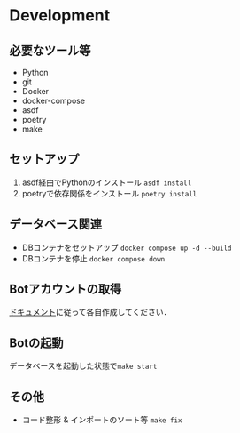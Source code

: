 # Development

## 必要なツール等

- Python
- git
- Docker
- docker-compose
- asdf
- poetry
- make

## セットアップ

1. asdf経由でPythonのインストール `asdf install`
2. poetryで依存関係をインストール `poetry install`

## データベース関連

-  DBコンテナをセットアップ `docker compose up -d --build`
-  DBコンテナを停止 `docker compose down`

## Botアカウントの取得

[ドキュメント](https://discordpy.readthedocs.io/ja/stable/discord.html#discord-intro)に従って各自作成してください．

## Botの起動

データベースを起動した状態で`make start`

## その他

- コード整形 & インポートのソート等 `make fix`